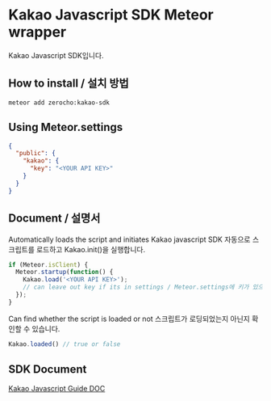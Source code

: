 # Kakao Javascript SDK Meteor wrapper
Kakao Javascript SDK입니다.
## How to install / 설치 방법
```
meteor add zerocho:kakao-sdk
```
## Using Meteor.settings
```json
{
  "public": {
    "kakao": {
      "key": "<YOUR API KEY>"
    }
  }
}
```
## Document / 설명서
Automatically loads the script and initiates Kakao javascript SDK
자동으로 스크립트를 로드하고 Kakao.init()을 실행합니다.
```js
if (Meteor.isClient) {
  Meteor.startup(function() {
    Kakao.load('<YOUR API KEY>');
    // can leave out key if its in settings / Meteor.settings에 키가 있으면 키를 넣을 필요가 없습니다.
  });
}
```

Can find whether the script is loaded or not
스크립트가 로딩되었는지 아닌지 확인할 수 있습니다.
```js
Kakao.loaded() // true or false
```
## SDK Document
[Kakao Javascript Guide DOC](https://developers.kakao.com/docs/js)